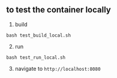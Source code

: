 ## to test the container locally
1. build
```
bash test_build_local.sh
```
2. run
```
bash test_run_local.sh
```
3. navigate to `http://localhost:8080`

